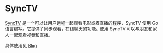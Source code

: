 # SyncTV

[SyncTV](https://github.com/synctv-org/synctv) 是一个可以让用户远程一起观看电影或者直播的程序，SyncTV 使用 Go 语言编写。它提供了同步观看，在线聊天的功能。使用 SyncTV 可以与朋友和家人一起观看视频和直播。

具体使用见 [Blog](https://blog.einverne.info/post/2023/11/synctv.html)

